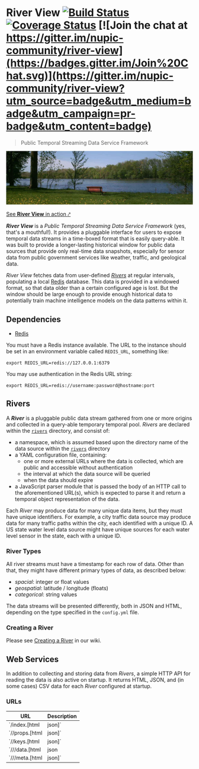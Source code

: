 # River View [![Build Status](https://travis-ci.org/nupic-community/river-view.svg)](https://travis-ci.org/nupic-community/river-view) [![Coverage Status](https://coveralls.io/repos/nupic-community/river-view/badge.svg?branch=master&service=github)](https://coveralls.io/github/nupic-community/river-view?branch=master) [![Join the chat at https://gitter.im/nupic-community/river-view](https://badges.gitter.im/Join%20Chat.svg)](https://gitter.im/nupic-community/river-view?utm_source=badge&utm_medium=badge&utm_campaign=pr-badge&utm_content=badge)

> Public Temporal Streaming Data Service Framework


[![A View of the Mississippi River](/site/images/river-view.jpg)](https://river-view.herokuapp.com/index.html)

[See **River View** in action ⤤](http://data.numenta.org)


_**River View**_ is a _Public Temporal Streaming Data Service Framework_ (yes, that's a mouthful!). It provides a pluggable interface for users to expose temporal data streams in a time-boxed format that is easily query-able. It was built to provide a longer-lasting historical window for public data sources that provide only real-time data snapshots, especially for sensor data from public government services like weather, traffic, and geological data.

_River View_ fetches data from user-defined [_Rivers_](#Rivers) at regular intervals, populating a local [Redis](http://redis.io) database. This data is provided in a windowed format, so that data older than a certain configured age is lost. But the window should be large enough to provide enough historical data to potentially train machine intelligence models on the data patterns within it.

## Dependencies

- [Redis](http://redis.io)

You must have a Redis instance available. The URL to the instance should be set in an environment variable called `REDIS_URL`, something like:

    export REDIS_URL=redis://127.0.0.1:6379

You may use authentication in the Redis URL string:

    export REDIS_URL=redis://username:password@hostname:port

## Rivers

A _**River**_ is a pluggable public data stream gathered from one or more origins and collected in a query-able temporary temporal pool. _Rivers_ are declared within the [`rivers`](rivers) directory, and consist of:

- a namespace, which is assumed based upon the directory name of the data source within the [`rivers`](rivers) directory
- a YAML configuration file, containing:
  - one or more external URLs where the data is collected, which are public and accessible without authentication
  - the interval at which the data source will be queried
  - when the data should expire
- a JavaScript parser module that is passed the body of an HTTP call to the aforementioned URL(s), which is expected to parse it and return a temporal object representation of the data.

Each _River_ may produce data for many unique data items, but they must have unique identifiers. For example, a city traffic data source may produce data for many traffic paths within the city, each identified with a unique ID. A US state water level data source might have unique sources for each water level sensor in the state, each with a unique ID.

### River Types

All river streams must have a timestamp for each row of data. Other than that, they might have different primary types of data, as described below:

- _spacial_: integer or float values
- _geospatial_: latitude / longitude (floats)
- _categorical_: string values

The data streams will be presented differently, both in JSON and HTML, depending on the type specified in the `config.yml` file.

### Creating a River

Please see [Creating a River](https://github.com/nupic-community/river-view/wiki/Creating-a-River) in our wiki.

## Web Services

In addition to collecting and storing data from _Rivers_, a simple HTTP API for reading the data is also active on startup. It returns HTML, JSON, and (in some cases) CSV data for each _River_ configured at startup.

### URLs

| URL | Description |
| --- | ----------- |
| `/index.[html|json]` | Current _Rivers_ active in **River View** |
| `/<river-name>/props.[html|json]` | Detailed information about a _river_, including the URL to the river's keys |
| `/<river-name>/keys.[html|json]` | All unique ids for data within _river_ |
| `/<river-name>/<id>/data.[html|json|csv]` | All data for specified key |
| `/<river-name>/<id>/meta.[html|json]` | All metadata for specified key |
